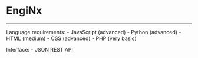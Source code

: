 # EngiNx

---------------------------

Language requirements:
    - JavaScript (advanced)
    - Python (advanced)
    - HTML (medium)
    - CSS (advanced)
    - PHP (very basic)
    
Interface:
    - JSON REST API
